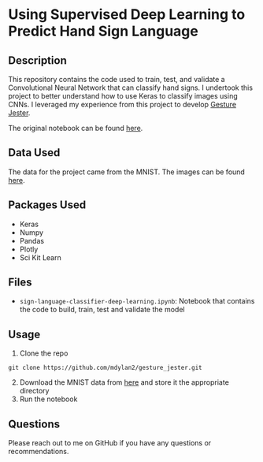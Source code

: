 # Using Supervised Deep Learning to Predict Hand Sign Language
## Description
This repository contains the code used to train, test, and validate a Convolutional Neural Network that can classify hand signs. I undertook this project to better understand how to use Keras to classify images using CNNs. I leveraged my experience from this project to develop [Gesture Jester](https://github.com/mdylan2/gesture_jester).

The original notebook can be found [here](https://www.kaggle.com/dylanmendonca/sign-language-classifier-deep-learning).

## Data Used
The data for the project came from the MNIST. The images can be found [here](https://www.kaggle.com/datamunge/sign-language-mnist).

## Packages Used
- Keras
- Numpy
- Pandas
- Plotly
- Sci Kit Learn

## Files
- `sign-language-classifier-deep-learning.ipynb`: Notebook that contains the code to build, train, test and validate the model

## Usage
1) Clone the repo
```
git clone https://github.com/mdylan2/gesture_jester.git
```
2) Download the MNIST data from [here](https://www.kaggle.com/datamunge/sign-language-mnist) and store it the appropriate directory
3) Run the notebook

## Questions
Please reach out to me on GitHub if you have any questions or recommendations.
